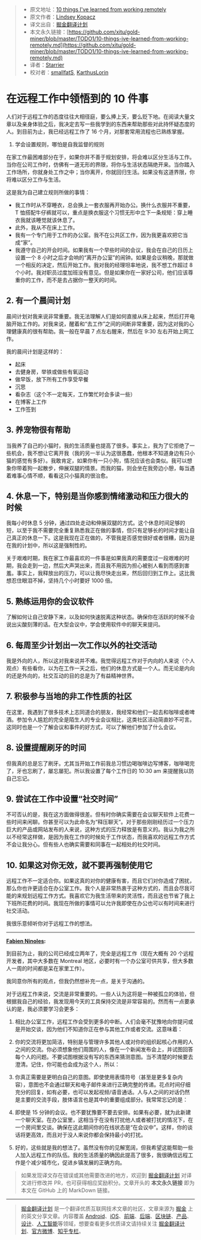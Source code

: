 > * 原文地址：[10 things I've learned from working remotely](https://dev.to/lkopacz/10-things-ive-learned-from-working-remotely-240h)
> * 原文作者：[Lindsey Kopacz](https://dev.to/lkopacz)
> * 译文出自：[掘金翻译计划](https://github.com/xitu/gold-miner)
> * 本文永久链接：[https://github.com/xitu/gold-miner/blob/master/TODO1/10-things-ive-learned-from-working-remotely.md](https://github.com/xitu/gold-miner/blob/master/TODO1/10-things-ive-learned-from-working-remotely.md)
> * 译者：[Starrier](https://github.com/Starriers)
> * 校对者：[smallfatS](https://github.com/smallfatS), [KarthusLorin](https://github.com/KarthusLorin)

# 在远程工作中领悟到的 10 件事

人们对于远程工作的态度往往大相径庭，要么捧上天，要么贬下地。在阅读大量文章以及亲身体验之后，我决定去写一些我学到的东西来帮助那些对此持怀疑态度的人。到目前为止，我已经远程工作了 16 个月，对那套常用流程也已熟练掌握。

1. 学会设置规则，哪怕是自我监督的规则

在家工作最困难部分在于，如果你并不善于规划安排，将会难以区分生活与工作。当你在公司工作时，仿佛有一道无形的界限，将你与生活状态隔绝开来。当你踏入工作场所，你就身处工作之中；当你离开，你就回归生活。如果没有这道界限，你将难以区分工作与生活。

这是我为自己建立规则所做的事情：

- 我工作时从不穿睡衣，总会换上一套衣服再开始办公。换什么衣服并不重要，T 恤搭配牛仔裤就可以，重点是换衣服这个习惯无形中立下一条规矩：穿上睡衣我就该睡觉就该休息了。
- 此外，我从不在床上工作。
- 我有一个专门用于工作的办公室。我不在公共区工作，因为我更喜欢把它当成“家”。
- 我遵守自己的开会时间。如果我有一个早些时间的会议，我会在自己的日历上设置一个 8 小时之后才会响的“离开办公室”的闹钟。如果是会议稍晚，那就做一个相反的决定，然后开始工作。我对我的经理坦率地说，我不想工作超过 8 个小时。我对职员过度加班没有意见。但是如果你在一家好公司，他们应该尊重你的工作，而不是去占据你一整天的时间。

## 2. 有一个晨间计划

晨间计划对我来说非常重要。我无法理解人们是如何直接从床上起来，然后打开电脑开始工作的。对我来说，醒着和“去工作”之间的间断非常重要，因为这对我的心理健康真的很有帮助。我一般在早晨 7 点左右醒来，然后在 9:30 左右开始上网工作。

我的晨间计划是这样的：

- 起床  
- 去健身房，举铁或做些有氧运动
- 做早饭，放下所有工作享受早餐  
- 沉思  
- 看杂志（这个不一定每天，工作繁忙时会多读一些）
- 在博客上工作  
- 工作签到

## 3. 养宠物很有帮助

当我养了自己的小猫时，我的生活质量也提高了很多。事实上，我为了它拒绝了一些机会，我不想让它离开我（我的另一半认为这很愚蠢，他根本不知道身边有只小猫的感觉有多好）。我敢肯定，如果你有一只小狗，情况应该也会类似。我可以想象你带着狗一起散步，伸展双腿的情景。而我的猫，则会坐在我旁边小憩，每当遇着难事心情不顺，看看这只小猫真的很治愈。

## 4. 休息一下，特别是当你感到情绪激动和压力很大的时候

我每小时休息 5 分钟，通过四处走动和伸展双腿的方式。这个休息时间足够的短，以至于我不需要完全重复熟悉我正在做的事情，但只有足够长的时间才能让自己真正的休息一下。这是我现在正在做的，不管我是否感觉很好或者很糟，因为是在我的计划中，所以这是强制性的。

关于艰难时期，我在家工作最喜欢的一件事是如果我真的需要度过一段艰难的时期，我会走到一边，然后大声哭出来，而且我不用因为担心被别人看到而感到害羞。事实上，我释放出的压力，可以让我尽快走出来，然后回归到工作上。这比我想忍住眼泪不掉，坚持几个小时要好 1000 倍。

## 5. 熟练运用你的会议软件

了解如何让自己安静下来，以及如何快速脱离这种状态。确保你在活跃的时候不会说出尖酸刻薄的话。在大型会议中，学会使用软件中的聊天来提问。

## 6. 每周至少计划出一次工作以外的社交活动

我是外向的人，所以这对我来说并不难。我觉得远程工作对于内向的人来说（个人观点）有些看你，以为在工作一天之后，他们的休息方式是一个人。而无论是内向的还是外向的，社交互动的目的总是为了有益精神世界。

## 7. 积极参与当地的非工作性质的社区

在这里，我遇到了很多技术上志同道合的朋友，我经常和他们一起去和咖啡或者啤酒。参加令人尴尬的完全是陌生人的专业会议相比，这类社区活动简直妙不可言。这同时也是一个了解会议和事件的好方式，可以了解他们参加了什么会议。

## 8. 设置提醒刷牙的时间

但我真的总是忘了刷牙。尤其当开始工作前我总习惯边喝咖啡边写博客，咖啡喝完了，牙也忘刷了，屡忘屡犯。所以我设置了每个工作日的 10:30 am 来提醒我以防自己忘记。

## 9. 尝试在工作中设置“社交时间”

不可否认的是，我在这方面做得很差。但有时你确实需要在会议聊天软件上花费一些时间来闲聊。你甚至可以为此命名为“释压聊天”。对于那些刚刚经历过一个压力巨大的产品或网站发布的人来说，这种方式的压力释放是有意义的。我认为我之所以不经常这样做，是因为我在工作的时候处于工作状态，而我喜欢的远程工作方式不会让我分心。但有些人也确实需要和同事在一起相处的社交时间。

## 10. 如果这对你无效，就不要再强制使用它

远程工作不一定适合你。如果这真的对你的健康有害，而且它们对你造成了困扰，那么你也许更适合在办公室工作。我个人是非常热衷于这种方式的，而且会尽我可能的来规划远程工作方式。我喜欢它为我生活带来的灵活性，而且这也节省了我上下班所花费的时间。我现在所做的事情可以允许我即使在办公也可以有时间来进行社交活动。

我很乐意倾听你对于远程工作的想法。

---

**[Fabien Ninoles](https://dev.to/ninoles):**

到目前为止，我的公司已经成立两年了，完全是远程工作（现在大概有 20 个远程开发者，其中大多数在 Montreal 地区，必要时有一个办公室可供共享，但大多数人一周的时间都是呆在家里工作）。

我同意你所有的观点，但我仍然想补充一点，是关于沟通的。

对于远程工作来说，交流是非常重要的。一些人认为这将是一种被孤立的体验，但根据我自己的经验，我发现用今天的工具保持交流是非常容易的。然而有一点要承认的是，我必须要学习会更多：

1. 相比办公室工作，远程工作会受到更多的中断。人们会毫不犹豫地向你提问或是开始交谈，因为他们不知道你正在参与其他工作或者交流。这意味着：

2. 你的交流将更加简洁，特别是与管理许多其他人或对你的组织起核心作用的人之间的交流。你必须想象他们周围的人，像在一个新闻发布会上，并试图回答每个人的问题。不要试图根据没有写的东西来猜测意图。当不清楚的时候要去澄清。记住，你可能也会成为这个人，所以：

3. 你真正需要是更明白自己的意图。即使使用表情符号（甚至是更多复杂内容），意图也不会通过聊天和电子邮件来进行正确完整的传递。花点时间仔细充分的回复，如有必要，也可以发起视频/语音通话。人与人之间的对话仍然是主要的交流手段，肢体语言也是其中的重要组成部分。我常常忘记的是：

4. 即使是 15 分钟的会议。也不要犹豫要不要去安排。如果有必要，就为此新建一个聊天室。在办公室里，这相当于在没有打扰他人或者被打扰的情况下，在一个房间里交谈。确保在这此期间你的在线状态是“在会议中”。这样，你的谈话将更高效，而且对于没人来说你都会保持最小的打扰。

5. 好的，这些就是我的想法了。虽然没有你的见解宽阔，但我希望这能帮助一些人加入远程工作的队伍。我的生活质量的确因此提高了很多，我很确信远程工作是个减少城市化，促进乡镇发展的正确方向。

> 如果发现译文存在错误或其他需要改进的地方，欢迎到 [掘金翻译计划](https://github.com/xitu/gold-miner) 对译文进行修改并 PR，也可获得相应奖励积分。文章开头的 **本文永久链接** 即为本文在 GitHub 上的 MarkDown 链接。


---

> [掘金翻译计划](https://github.com/xitu/gold-miner) 是一个翻译优质互联网技术文章的社区，文章来源为 [掘金](https://juejin.im) 上的英文分享文章。内容覆盖 [Android](https://github.com/xitu/gold-miner#android)、[iOS](https://github.com/xitu/gold-miner#ios)、[前端](https://github.com/xitu/gold-miner#前端)、[后端](https://github.com/xitu/gold-miner#后端)、[区块链](https://github.com/xitu/gold-miner#区块链)、[产品](https://github.com/xitu/gold-miner#产品)、[设计](https://github.com/xitu/gold-miner#设计)、[人工智能](https://github.com/xitu/gold-miner#人工智能)等领域，想要查看更多优质译文请持续关注 [掘金翻译计划](https://github.com/xitu/gold-miner)、[官方微博](http://weibo.com/juejinfanyi)、[知乎专栏](https://zhuanlan.zhihu.com/juejinfanyi)。
